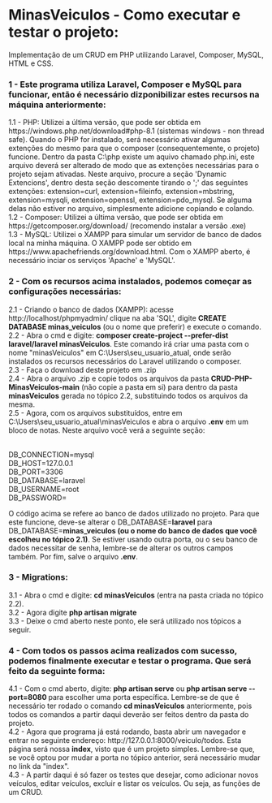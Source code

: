 # MinasVeiculos - Como executar e testar o projeto:
 Implementação de um CRUD em PHP utilizando Laravel, Composer, MySQL, HTML e CSS.
 
 <h3>1 - Este programa utiliza Laravel, Composer e MySQL para funcionar, então é necessário dizponibilizar estes recursos na máquina anteriormente:</h3>
    1.1 - PHP: Utilizei a última versão, que pode ser obtida em https://windows.php.net/download#php-8.1 (sistemas windows - non thread safe). Quando o PHP for instalado, será necessário ativar algumas extenções do mesmo para que o composer (consequentemente, o projeto) funcione. Dentro da pasta C:\php existe um aquivo chamado php.ini, este arquivo deverá ser alterado de modo que as extenções necessárias para o projeto sejam ativadas. Neste arquivo, procure a seção 'Dynamic Extencions', dentro desta seção descomente tirando o ';' das seguintes extenções: extension=curl, extension=fileinfo, extension=mbstring, extension=mysqli, extension=openssl, extension=pdo_mysql. Se alguma delas não estiver no arquivo, simplesmente adicione copiando e colando.<br>
    1.2 - Composer: Utilizei a última versão, que pode ser obtida em https://getcomposer.org/download/ (recomendo instalar a versão .exe)<br>
    1.3 - MySQL: Utilizei o XAMPP para simular um servidor de banco de dados local na minha máquina. O XAMPP pode ser obtido em https://www.apachefriends.org/download.html. Com o XAMPP aberto, é necessário inciar os serviços 'Apache' e 'MySQL'.
 
 <h3>2 - Com os recursos acima instalados, podemos começar as configurações necessárias: </h3>
    2.1 - Criando o banco de dados (XAMPP): acesse http://localhost/phpmyadmin/ clique na aba 'SQL', digite <strong>CREATE DATABASE minas_veiculos</strong> (ou o nome que preferir) e execute o comando.<br>
    2.2 - Abra o cmd e digite: <strong>composer create-project --prefer-dist laravel/laravel minasVeiculos</strong>. Este comando irá criar uma pasta com o nome "minasVeiculos" em C:\Users\seu_usuario_atual, onde serão instalados os recursos necessários do Laravel utilizando o composer.<br>  
    2.3 - Faça o download deste projeto em .zip<br>
    2.4 - Abra o arquivo .zip e copie todos os arquivos da pasta <strong>CRUD-PHP-MinasVeiculos-main</strong> (não copie a pasta em si) para dentro da pasta <strong>minasVeiculos</strong> gerada no tópico 2.2, substituindo todos os arquivos da mesma.<br>
    2.5 - Agora, com os arquivos substituídos, entre em C:\Users\seu_usuario_atual\minasVeiculos e abra o arquivo <strong>.env</strong> em um bloco de notas. Neste arquivo você verá a seguinte seção:<br><br>
    
DB_CONNECTION=mysql<br>
DB_HOST=127.0.0.1<br>
DB_PORT=3306<br>
DB_DATABASE=laravel<br>
DB_USERNAME=root<br>
DB_PASSWORD=<br>

O código acima se refere ao banco de dados utilizado no projeto. Para que este funcione, deve-se alterar o DB_DATABASE=<strong>laravel</strong> para DB_DATABASE=<strong>minas_veiculos (ou o nome do banco de dados que você escolheu no tópico 2.1)</strong>. Se estiver usando outra porta, ou o seu banco de dados necessitar de senha, lembre-se de alterar os outros campos também. Por fim, salve o arquivo <strong>.env</strong>.<br>

 <h3>3 - Migrations: </h3>
 3.1 - Abra o cmd e digite: <strong>cd minasVeiculos</strong> (entra na pasta criada no tópico 2.2).<br>
 3.2 - Agora digite <strong>php artisan migrate</strong><br>
 3.3 - Deixe o cmd aberto neste ponto, ele será utilizado nos tópicos a seguir.
 
 <h3>4 - Com todos os passos acima realizados com sucesso, podemos finalmente executar e testar o programa. Que será feito da seguinte forma: </h3>
 4.1 - Com o cmd aberto, digite: <strong>php artisan serve</strong> ou <strong>php artisan serve --port=8080 </strong>para escolher uma porta específica. Lembre-se de que é necessário ter rodado o comando <strong>cd minasVeiculos</strong> anteriormente, pois todos os comandos a partir daqui deverão ser feitos dentro da pasta do projeto.<br> 
 4.2 - Agora que programa já está rodando, basta abrir um navegador e entrar no seguinte endereço: http://127.0.0.1:8000/veiculo/todos. Esta página será nossa <strong>index</strong>, visto que é um projeto simples. Lembre-se que, se você optou por mudar a porta no tópico anterior, será necessário mudar no link da "index".<br>
 4.3 - A partir daqui é só fazer os testes que desejar, como adicionar novos veículos, editar veículos, excluir e listar os veículos. Ou seja, as funções de um CRUD.<br>
 
 

